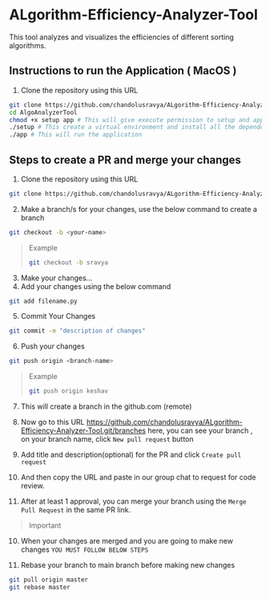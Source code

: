 # ALgorithm-Efficiency-Analyzer-Tool

This tool analyzes and visualizes the efficiencies of different sorting algorithms.

## Instructions to run the Application ( MacOS )

1. Clone the repository using this URL

```bash
git clone https://github.com/chandolusravya/ALgorithm-Efficiency-Analyzer-Tool.git
cd AlgoAnalyzerTool
chmod +x setup app # This will give execute permission to setup and app files
./setup # This create a virtual environment and install all the dependencies
./app # This will run the application
```



## Steps to create a PR and merge your changes

1. Clone the repository using this URL

```bash
git clone https://github.com/chandolusravya/ALgorithm-Efficiency-Analyzer-Tool.git
```

2. Make a branch/s for your changes, use the below command to create a branch

```bash
git checkout -b <your-name>
```

> Example
> ```bash
> git checkout -b sravya
> ```

3. Make your changes...
4. Add your changes using the below command

```bash
git add filename.py
```

5. Commit Your Changes

```bash
git commit -m "description of changes"
```

6. Push your changes

```bash
git push origin <branch-name>
```

> Example
> ```bash
> git push origin keshav
> ```

7. This will create a branch in the github.com (remote)

8. Now go to this URL https://github.com/chandolusravya/ALgorithm-Efficiency-Analyzer-Tool.git/branches here, you can see your branch , on your
   branch name, click `New pull request` button

9. Add title and description(optional) for the PR and click `Create pull request`

8. And then copy the URL and paste in our group chat to request for code review.

9. After at least 1 approval, you can merge your branch using the `Merge Pull Request` in the same PR link.

> Important

10. When your changes are merged and you are going to make new changes `YOU MUST FOLLOW BELOW STEPS`

11. Rebase your branch to main branch before making new changes

```bash
git pull origin master
git rebase master
```



